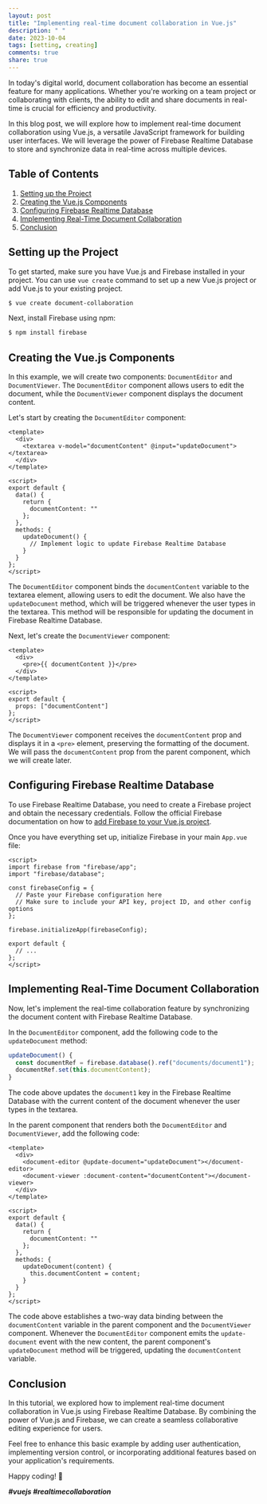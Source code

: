 ```yaml
---
layout: post
title: "Implementing real-time document collaboration in Vue.js"
description: " "
date: 2023-10-04
tags: [setting, creating]
comments: true
share: true
---
```


In today's digital world, document collaboration has become an essential feature for many applications. Whether you're working on a team project or collaborating with clients, the ability to edit and share documents in real-time is crucial for efficiency and productivity.

In this blog post, we will explore how to implement real-time document collaboration using Vue.js, a versatile JavaScript framework for building user interfaces. We will leverage the power of Firebase Realtime Database to store and synchronize data in real-time across multiple devices.

## Table of Contents
1. [Setting up the Project](#setting-up-the-project)
2. [Creating the Vue.js Components](#creating-the-vue-js-components)
3. [Configuring Firebase Realtime Database](#configuring-firebase-realtime-database)
4. [Implementing Real-Time Document Collaboration](#implementing-real-time-document-collaboration)
5. [Conclusion](#conclusion)

## Setting up the Project

To get started, make sure you have Vue.js and Firebase installed in your project. You can use `vue create` command to set up a new Vue.js project or add Vue.js to your existing project.

```bash
$ vue create document-collaboration
```

Next, install Firebase using npm:

```bash
$ npm install firebase
```

## Creating the Vue.js Components

In this example, we will create two components: `DocumentEditor` and `DocumentViewer`. The `DocumentEditor` component allows users to edit the document, while the `DocumentViewer` component displays the document content.

Let's start by creating the `DocumentEditor` component:

```vue
<template>
  <div>
    <textarea v-model="documentContent" @input="updateDocument"></textarea>
  </div>
</template>

<script>
export default {
  data() {
    return {
      documentContent: ""
    };
  },
  methods: {
    updateDocument() {
      // Implement logic to update Firebase Realtime Database
    }
  }
};
</script>
```

The `DocumentEditor` component binds the `documentContent` variable to the textarea element, allowing users to edit the document. We also have the `updateDocument` method, which will be triggered whenever the user types in the textarea. This method will be responsible for updating the document in Firebase Realtime Database.

Next, let's create the `DocumentViewer` component:

```vue
<template>
  <div>
    <pre>{{ documentContent }}</pre>
  </div>
</template>

<script>
export default {
  props: ["documentContent"]
};
</script>
```

The `DocumentViewer` component receives the `documentContent` prop and displays it in a `<pre>` element, preserving the formatting of the document. We will pass the `documentContent` prop from the parent component, which we will create later.

## Configuring Firebase Realtime Database

To use Firebase Realtime Database, you need to create a Firebase project and obtain the necessary credentials. Follow the official Firebase documentation on how to [add Firebase to your Vue.js project](https://firebase.google.com/docs/web/setup?platform=web#add-sdk).

Once you have everything set up, initialize Firebase in your main `App.vue` file:

```vue
<script>
import firebase from "firebase/app";
import "firebase/database";

const firebaseConfig = {
  // Paste your Firebase configuration here
  // Make sure to include your API key, project ID, and other config options
};

firebase.initializeApp(firebaseConfig);

export default {
  // ...
};
</script>
```

## Implementing Real-Time Document Collaboration

Now, let's implement the real-time collaboration feature by synchronizing the document content with Firebase Realtime Database.

In the `DocumentEditor` component, add the following code to the `updateDocument` method:

```javascript
updateDocument() {
  const documentRef = firebase.database().ref("documents/document1");
  documentRef.set(this.documentContent);
}
```

The code above updates the `document1` key in the Firebase Realtime Database with the current content of the document whenever the user types in the textarea.

In the parent component that renders both the `DocumentEditor` and `DocumentViewer`, add the following code:

```vue
<template>
  <div>
    <document-editor @update-document="updateDocument"></document-editor>
    <document-viewer :document-content="documentContent"></document-viewer>
  </div>
</template>

<script>
export default {
  data() {
    return {
      documentContent: ""
    };
  },
  methods: {
    updateDocument(content) {
      this.documentContent = content;
    }
  }
};
</script>
```

The code above establishes a two-way data binding between the `documentContent` variable in the parent component and the `DocumentViewer` component. Whenever the `DocumentEditor` component emits the `update-document` event with the new content, the parent component's `updateDocument` method will be triggered, updating the `documentContent` variable.

## Conclusion

In this tutorial, we explored how to implement real-time document collaboration in Vue.js using Firebase Realtime Database. By combining the power of Vue.js and Firebase, we can create a seamless collaborative editing experience for users.

Feel free to enhance this basic example by adding user authentication, implementing version control, or incorporating additional features based on your application's requirements.

Happy coding! 🚀

***#vuejs #realtimecollaboration***
